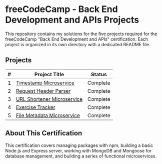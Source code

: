 # freeCodeCamp - Back End Development and APIs Projects

This repository contains my solutions for the five projects required for the freeCodeCamp "Back End Development and APIs" certification. Each project is organized in its own directory with a dedicated README file.

## Projects

| # | Project Title                | Status      |
|---|------------------------------|-------------|
| 1 | [Timestamp Microservice](./01-timestamp-microservice/) | Complete    |
| 2 | [Request Header Parser](./02-request-header-parser-microservice/) | Complete    |
| 3 | [URL Shortener Microservice](./03-url-shortener-microservice/) | Complete    |
| 4 | [Exercise Tracker](./04-exercise-tracker/) | Complete    |
| 5 | [File Metadata Microservice](./05-file-metadata-microservice/) | Complete    |

## About This Certification
This certification covers managing packages with npm, building a basic Node.js and Express server, working with MongoDB and Mongoose for database management, and building a series of functional microservices.